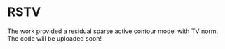 # RSTV
The work provided a residual sparse active contour model with TV norm.  
The code will be uploaded soon!
